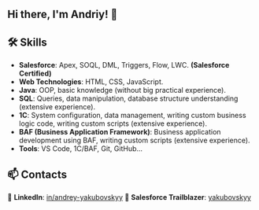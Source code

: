 ## Hi there, I'm Andriy! 👋

## 🛠️ Skills  

- **Salesforce**: Apex, SOQL, DML, Triggers, Flow, LWC. **(Salesforce Certified)**
- **Web Technologies**: HTML, CSS, JavaScript.
- **Java**: OOP, basic knowledge (without big practical experience).  
- **SQL**: Queries, data manipulation, database structure understanding (extensive experience).
- **1C**: System configuration, data management, writing custom business logic code, writing custom scripts (extensive experience).  
- **BAF (Business Application Framework)**: Business application development using BAF, writing custom scripts (extensive experience).  
- **Tools**: VS Code, 1C/BAF, Git, GitHub...

## 📫 Contacts  

🔹 **LinkedIn**: [in/andrey-yakubovskyy](https://www.linkedin.com/in/andrey-yakubovskyy)
🔹 **Salesforce Trailblazer**: [yakubovskyy](https://www.salesforce.com/trailblazer/yakubovskyy)
